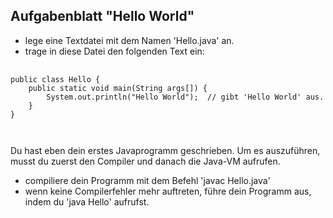 ## Aufgabenblatt "Hello World"
* lege eine Textdatei mit dem Namen 'Hello.java' an.
* trage in diese Datei den folgenden Text ein:

<pre> <code>
public class Hello {
	public static void main(String args[]) {
		System.out.println("Hello World");	// gibt 'Hello World' aus.
	}
}
</pre> </code>

Du hast eben dein erstes Javaprogramm geschrieben. Um es auszuführen, musst du zuerst den Compiler und danach die Java-VM aufrufen.
* compiliere dein Programm mit dem Befehl 'javac Hello.java'
* wenn keine Compilerfehler mehr auftreten, führe dein Programm aus, indem du 'java Hello' aufrufst.
